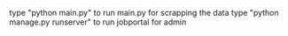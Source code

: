 type "python main.py" to run main.py for scrapping the data
type "python manage.py runserver" to run jobportal for admin
